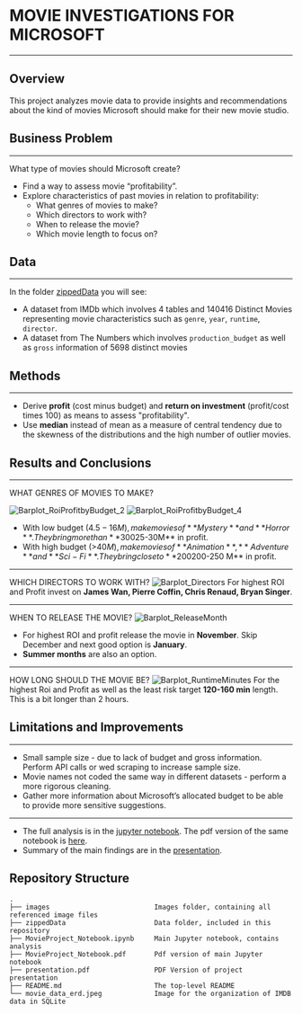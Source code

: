 # MOVIE INVESTIGATIONS FOR MICROSOFT
***
## Overview
This project analyzes movie data to provide insights and recommendations about the kind of movies Microsoft should make for their new movie studio.

## Business Problem
***
What type of movies should Microsoft create?

 * Find a way to assess movie “profitability”.
 * Explore characteristics of past movies in relation to profitability: 
     - What genres of movies to make?
     - Which directors to work with?
     - When to release the movie?
     - Which movie length to focus on?

## Data
***
In the folder [zippedData](https://github.com/erdemiraysu/Movies_EDA_Project1/tree/master/zippedData) you will see:
* A dataset from IMDb which involves 4 tables and 140416 Distinct Movies representing movie characteristics such as `genre`, `year`, `runtime`, `director`.
* A dataset from The Numbers which involves `production_budget` as well as `gross` information of 5698 distinct movies

## Methods
*** 
* Derive **profit** (cost minus budget) and **return on investment** (profit/cost times 100) as means to assess "profitability". 
* Use **median** instead of mean as a measure of central tendency due to the skewness of the distributions and the high number of outlier movies.

## Results and Conclusions
***
WHAT GENRES OF MOVIES TO MAKE?

![Barplot_RoiProfitbyBudget_2](https://user-images.githubusercontent.com/61121277/168383501-2cf90adf-e46c-496d-9473-1c8780c64e19.png)
![Barplot_RoiProfitbyBudget_4](https://user-images.githubusercontent.com/61121277/168383513-2550647a-884c-44f8-b8e2-a1de2718af9f.png)
* With low budget ($4.5-16M), make movies of **Mystery** and **Horror**. They bring more than **300%** ROI and **$25-30M** in profit.
* With high budget (>$40M), make movies of **Animation**, **Adventure** and **Sci-Fi**. They bring close to **200%** ROI but **$200-250 M** in profit.

***
WHICH DIRECTORS TO WORK WITH?
![Barplot_Directors](https://user-images.githubusercontent.com/61121277/168383578-ed3cf70f-d2df-4c83-86b8-075fb6c94617.png)
For highest ROI and Profit invest on **James Wan, Pierre Coffin, Chris Renaud, Bryan Singer**.

***
WHEN TO RELEASE THE MOVIE?
![Barplot_ReleaseMonth](https://user-images.githubusercontent.com/61121277/168383553-23486525-573f-40b4-8be1-aa25035d1172.png)
* For highest ROI and profit release the movie in **November**. Skip December and next good option is **January**. 
* **Summer months** are also an option. 

***
HOW LONG SHOULD THE MOVIE BE?
![Barplot_RuntimeMinutes](https://user-images.githubusercontent.com/61121277/168383948-23831d24-eb6c-4a90-9a31-584de37f5d91.png)
For the highest Roi and Profit as well as the least risk target **120-160 min** length. This is  a bit longer than 2 hours. 

## Limitations and Improvements
***
* Small sample size - due to lack of budget and gross information. Perform API calls or wed scraping to increase sample size. 
* Movie names not coded the same way in different datasets - perform a more rigorous cleaning.
* Gather more information about Microsoft’s allocated budget to be able to provide more sensitive suggestions.

***
* The full analysis is in the [jupyter notebook](https://github.com/erdemiraysu/Movies_EDA_Project1/blob/master/MovieProject_Notebook.ipynb). The pdf version of the same notebook is [here](https://github.com/erdemiraysu/Movies_EDA_Project1/blob/master/MovieProject_Notebook.pdf). 
* Summary of the main findings are in the [presentation](https://github.com/erdemiraysu/Movies_EDA_Project1/blob/master/Presentation.pdf). 

## Repository Structure
    .
    ├── images                          Images folder, containing all referenced image files
    ├── zippedData                      Data folder, included in this repository
    ├── MovieProject_Notebook.ipynb     Main Jupyter notebook, contains analysis
    ├── MovieProject_Notebook.pdf       Pdf version of main Jupyter notebook
    ├── presentation.pdf                PDF Version of project presentation                             
    ├── README.md                       The top-level README
    └── movie_data_erd.jpeg             Image for the organization of IMDB data in SQLite

